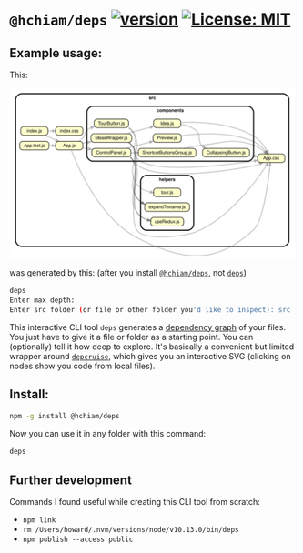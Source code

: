 # `@hchiam/deps` [![version](https://img.shields.io/npm/v/@hchiam/deps.svg?style=flat-square)](https://www.npmjs.com/package/@hchiam/deps) [![License: MIT](https://img.shields.io/badge/License-MIT-yellow.svg?style=flat-square)](https://github.com/hchiam/deps/blob/master/LICENSE)

## Example usage:

This:

<img src="https://raw.githubusercontent.com/hchiam/deps/master/example.svg" height="300" title="The nodes are clickable, but only link to local files.">

was generated by this: (after you install [`@hchiam/deps`](https://www.npmjs.com/package/@hchiam/deps), not [`deps`](https://www.npmjs.com/package/deps))

```bash
deps
Enter max depth:
Enter src folder (or file or other folder you'd like to inspect): src
```

This interactive CLI tool `deps` generates a [dependency graph](https://en.wikipedia.org/wiki/Dependency_graph) of your files. You just have to give it a file or folder as a starting point. You can (optionally) tell it how deep to explore. It's basically a convenient but limited wrapper around [`depcruise`](https://www.npmjs.com/package/dependency-cruiser), which gives you an interactive SVG (clicking on nodes show you code from local files).

## Install:

```bash
npm -g install @hchiam/deps
```

Now you can use it in any folder with this command:

```bash
deps
```

## Further development

Commands I found useful while creating this CLI tool from scratch:

- `npm link`
- `rm /Users/howard/.nvm/versions/node/v10.13.0/bin/deps`
- `npm publish --access public`

